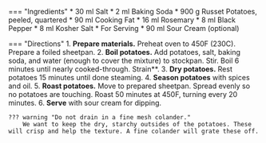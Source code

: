 === "Ingredients"
    * 30 ml Salt
    * 2 ml Baking Soda
    * 900 g Russet Potatoes, peeled, quartered
    * 90 ml Cooking Fat
    * 16 ml Rosemary
    * 8 ml Black Pepper
    * 8 ml Kosher Salt
    * For Serving
        * 90 ml Sour Cream (optional)

=== "Directions"
    1. **Prepare materials.** Preheat oven to 450F (230C). Prepare a foiled sheetpan.
    2. **Boil potatoes.** Add potatoes, salt, baking soda, and water (enough to cover the mixture) to stockpan. Stir. Boil 6 minutes until nearly cooked-through. Strain**.
    3. **Dry potatoes.** Rest potatoes 15 minutes until done steaming.
    4. **Season potatoes** with spices and oil.
    5. **Roast potatoes.** Move to prepared sheetpan. Spread evenly so no potatoes are touching. Roast 50 minutes at 450F, turning every 20 minutes.
    6. **Serve** with sour cream for dipping.

    ??? warning "Do not drain in a fine mesh colander."
        We want to keep the dry, starchy outsides of the potatoes. These will crisp and help the texture. A fine colander will grate these off.

[^1]:
    *Internet Shaquille.* [Why Aren't Your Potatoes Crispy Enough?](https://www.youtube.com/watch?v=KxUX7vgNGfM) 8 June 2019. Accessed 2020.
